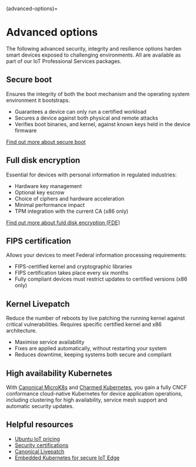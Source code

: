 (advanced-options)=
# Advanced options

The following advanced security, integrity and resilience options harden smart devices exposed to challenging environments. All are available as part of our IoT Professional Services packages.

## Secure boot

Ensures the integrity of both the boot mechanism and the operating system environment it bootstraps.

* Guarantees a device can only run a certified workload
* Secures a device against both physical and remote attacks
* Verifies boot binaries, and kernel, against known keys held in the device firmware

[Find out more about secure boot](https://ubuntu.com/core/features/secure-boot)

## Full disk encryption

Essential for devices with personal information in regulated industries:

* Hardware key management
* Optional key escrow
* Choice of ciphers and hardware acceleration
* Minimal performance impact
* TPM integration with the current CA (x86 only)

[Find out more about fuld disk encryption (FDE)](https://ubuntu.com/core/features/full-disk-encryption)

## FIPS certification

Allows your devices to meet Federal information processing requirements:

* FIPS-certified kernel and cryptographic libraries
* FIPS certification takes place every six months
* Fully compliant devices must restrict updates to certified versions (x86 only)

## Kernel Livepatch

Reduce the number of reboots by live patching the running kernel against critical vulnerabilities. Requires specific certified kernel and x86 architecture.

* Maximise service availability
* Fixes are applied automatically, without restarting your system
* Reduces downtime, keeping systems both secure and compliant

## High availability Kubernetes

With [Canonical MicroK8s](https://microk8s.io/) and [Charmed Kubernetes](https://ubuntu.com/kubernetes), you gain a fully CNCF conformance cloud-native Kubernetes for device application operations, including clustering for high availability, service mesh support and automatic security updates.

## Helpful resources

* [Ubuntu IoT pricing](https://ubuntu.com/pricing/devices)
* [Security certifications](https://ubuntu.com/security/certifications)
* [Canonical Livepatch](https://ubuntu.com/livepatch)
* [Embedded Kubernetes for secure IoT Edge](https://ubuntu.com/engage/embedded-kubernetes-for-secure-iot-edge-webinar)
